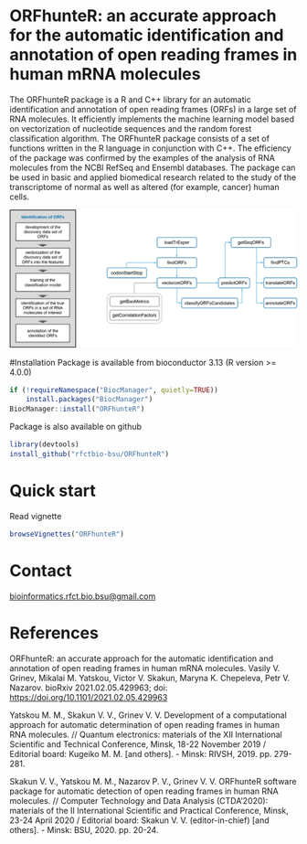 # ORFhunteR: an accurate approach for the automatic identification and annotation of open reading frames in human mRNA molecules

The ORFhunteR package is a R and C++ library for an automatic identification and annotation of open reading frames (ORFs) in a large set of RNA molecules. It efficiently implements the machine learning model based on vectorization of nucleotide sequences and the random forest classification algorithm. The ORFhunteR package consists of a set of functions written in the R language in conjunction with C++. The efficiency of the package was confirmed by the examples of the analysis of RNA molecules from the NCBI RefSeq and Ensembl databases. The package can be used in basic and applied biomedical research related to the study of the transcriptome of normal as well as altered (for example, cancer) human cells.

![](inst/images/fig_rm.png)

#Installation
Package is available from bioconductor 3.13 (R version >= 4.0.0)
```r
if (!requireNamespace("BiocManager", quietly=TRUE))
    install.packages("BiocManager")
BiocManager::install("ORFhunteR")
```

Package is also available on github
```r
library(devtools)
install_github("rfctbio-bsu/ORFhunteR")
```  

# Quick start
Read vignette
```r
browseVignettes("ORFhunteR")
``` 

# Contact
bioinformatics.rfct.bio.bsu@gmail.com

# References
ORFhunteR: an accurate approach for the automatic identification and annotation of open reading frames in human mRNA molecules. Vasily V. Grinev, Mikalai M. Yatskou, Victor V. Skakun, Maryna K. Chepeleva, Petr V. Nazarov. bioRxiv 2021.02.05.429963; doi: https://doi.org/10.1101/2021.02.05.429963

Yatskou M. M., Skakun V. V., Grinev V. V. Development of a computational approach for automatic determination of open reading frames in human RNA molecules. // Quantum electronics: materials of the XII International Scientific and Technical Conference, Minsk, 18-22 November 2019 / Editorial board: Kugeiko M. M. [and others]. - Minsk: RIVSH, 2019. pp. 279-281.

Skakun V. V., Yatskou M. M., Nazarov P. V., Grinev V. V. ORFhunteR software package for automatic detection of open reading frames in human RNA molecules. // Computer Technology and Data Analysis (CTDA’2020): materials of the II International Scientific and Practical Conference, Minsk, 23-24 April 2020 / Editorial board: Skakun V. V. (editor-in-chief) [and others]. - Minsk: BSU, 2020. pp. 20-24.
